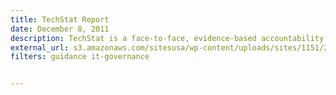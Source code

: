 ```yaml
---
title: TechStat Report
date: December 8, 2011
description: TechStat is a face-to-face, evidence-based accountability review of an IT investment. TechStat reduces wasteful spending by turning around troubled programs and terminating failed programs sooner.
external_url: s3.amazonaws.com/sitesusa/wp-content/uploads/sites/1151/2012/09/techstatreport.pdf
filters: guidance it-governance


---
```

